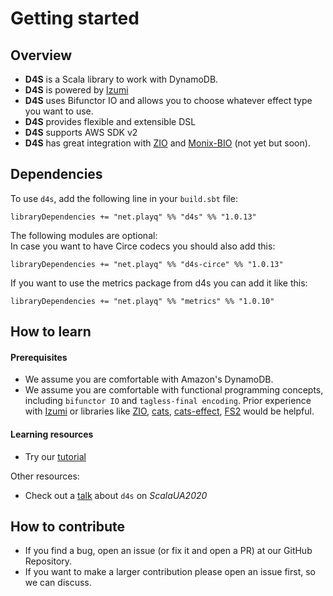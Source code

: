 # Getting started

## Overview
+ __D4S__ is a Scala library to work with DynamoDB.
+ __D4S__ is powered by [Izumi](https://izumi.7mind.io/latest/release/doc/index.html)
+ __D4S__ uses Bifunctor IO and allows you to choose whatever effect type you want to use.
+ __D4S__ provides flexible and extensible DSL 
+ __D4S__ supports AWS SDK v2
+ __D4S__ has great integration with [ZIO](https://zio.dev/) and [Monix-BIO](https://bio.monix.io/) (not yet but soon).

## Dependencies

To use `d4s`, add the following line in your `build.sbt` file:
```
libraryDependencies += "net.playq" %% "d4s" %% "1.0.13"
```

The following modules are optional:<br/>
In case you want to have Circe codecs you should also add this:
```
libraryDependencies += "net.playq" %% "d4s-circe" %% "1.0.13"
```
If you want to use the metrics package from d4s you can add it like this:
```
libraryDependencies += "net.playq" %% "metrics" %% "1.0.10"
```

## How to learn

#### Prerequisites
+ We assume you are comfortable with Amazon's DynamoDB.
+ We assume you are comfortable with functional programming concepts, including `bifunctor IO` and `tagless-final encoding`.
  Prior experience with [Izumi](https://izumi.7mind.io/latest/release/doc/index.html) or libraries like [ZIO](https://zio.dev/), [cats](https://typelevel.org/cats/), [cats-effect](https://typelevel.org/cats-effect/),
  [FS2](https://fs2.io/) would be helpful.

#### Learning resources
+ Try our [tutorial](tutorial.md)

Other resources:
+ Check out a [talk](https://www.youtube.com/watch?v=SGlQhN8CMIs&t=6s) about `d4s` on _ScalaUA2020_

## How to contribute
+ If you find a bug, open an issue (or fix it and open a PR) at our GitHub Repository.
+ If you want to make a larger contribution please open an issue first, so we can discuss.
